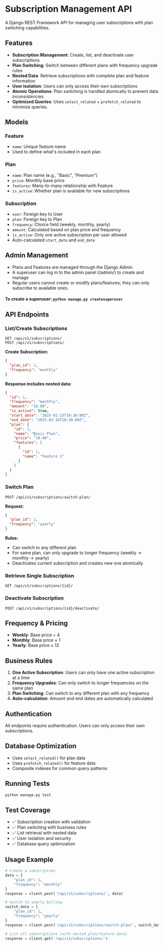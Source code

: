 # Subscription Management API

A Django REST Framework API for managing user subscriptions with plan switching capabilities.

## Features

- **Subscription Management**: Create, list, and deactivate user subscriptions
- **Plan Switching**: Switch between different plans with frequency upgrade rules
- **Nested Data**: Retrieve subscriptions with complete plan and feature information
- **User Isolation**: Users can only access their own subscriptions
- **Atomic Operations**: Plan switching is handled atomically to prevent data inconsistencies
- **Optimized Queries**: Uses `select_related` + `prefetch_related` to minimize queries.

## Models

### Feature
- `name`: Unique feature name
- Used to define what's included in each plan

### Plan
- `name`: Plan name (e.g., "Basic", "Premium")
- `price`: Monthly base price
- `features`: Many-to-many relationship with Feature
- `is_active`: Whether plan is available for new subscriptions

### Subscription
- `user`: Foreign key to User
- `plan`: Foreign key to Plan
- `frequency`: Choice field (weekly, monthly, yearly)
- `amount`: Calculated based on plan price and frequency
- `is_active`: Only one active subscription per user allowed
- Auto-calculated `start_date` and `end_date`

## Admin Management
- Plans and Features are managed through the Django Admin.
- A superuser can log in to the admin panel (/admin/) to create and manage
- Regular users cannot create or modify plans/features; they can only subscribe to available ones.
#### To create a superuser: `python manage.py createsuperuser`


## API Endpoints

### List/Create Subscriptions
```
GET /api/v1/subscriptions/
POST /api/v1/subscriptions/
```

**Create Subscription:**
```json
{
  "plan_id": 1,
  "frequency": "monthly"
}
```

**Response includes nested data:**
```json
{
  "id": 1,
  "frequency": "monthly",
  "amount": "10.00",
  "is_active": true,
  "start_date": "2025-01-15T10:30:00Z",
  "end_date": "2025-02-14T10:30:00Z",
  "plan": {
    "id": 1,
    "name": "Basic Plan",
    "price": "10.00",
    "features": [
      {
        "id": 1,
        "name": "Feature 1"
      }
    ]
  }
}
```

### Switch Plan
```
POST /api/v1/subscriptions/switch-plan/
```

**Request:**
```json
{
  "plan_id": 2,
  "frequency": "yearly"
}
```

**Rules:**
- Can switch to any different plan
- For same plan, can only upgrade to longer frequency (weekly → monthly → yearly)
- Deactivates current subscription and creates new one atomically

### Retrieve Single Subscription
```
GET /api/v1/subscriptions/{id}/
```

### Deactivate Subscription
```
POST /api/v1/subscriptions/{id}/deactivate/
```

## Frequency & Pricing

- **Weekly**: Base price ÷ 4
- **Monthly**: Base price × 1
- **Yearly**: Base price × 12

## Business Rules

1. **One Active Subscription**: Users can only have one active subscription at a time
2. **Frequency Upgrades**: Can only switch to longer frequencies on the same plan
3. **Plan Switching**: Can switch to any different plan with any frequency
4. **Auto-calculation**: Amount and end dates are automatically calculated

## Authentication

All endpoints require authentication. Users can only access their own subscriptions.

## Database Optimization

- Uses `select_related()` for plan data
- Uses `prefetch_related()` for feature data
- Composite indexes for common query patterns

## Running Tests

```bash
python manage.py test
```

## Test Coverage

- ✅ Subscription creation with validation
- ✅ Plan switching with business rules
- ✅ List retrieval with nested data
- ✅ User isolation and security
- ✅ Database query optimization

## Usage Example

```python
# Create a subscription
data = {
    "plan_id": 1,
    "frequency": "monthly"
}
response = client.post('/api/v1/subscriptions/', data)

# Switch to yearly billing
switch_data = {
    "plan_id": 1,
    "frequency": "yearly"
}
response = client.post('/api/v1/subscriptions/switch-plan/', switch_data)

# List all subscriptions (with nested plan/feature data)
response = client.get('/api/v1/subscriptions/')
```